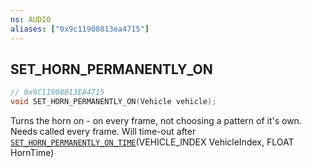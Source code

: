 ```yaml
---
ns: AUDIO
aliases: ["0x9c11908013ea4715"]
---
```

## SET_HORN_PERMANENTLY_ON

```c
// 0x9C11908013EA4715
void SET_HORN_PERMANENTLY_ON(Vehicle vehicle);
```

Turns the horn on - on every frame, not choosing a pattern of it's own. Needs called every frame. Will time-out after [`SET_HORN_PERMANENTLY_ON_TIME`](#_0x9D3AF56E94C9AE98)(VEHICLE_INDEX VehicleIndex, FLOAT HornTime)

